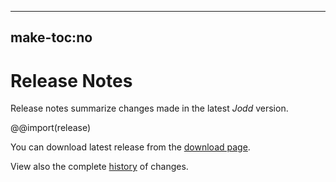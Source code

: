 -----
make-toc:no
-----
# Release Notes

Release notes summarize changes made in the latest *Jodd* version.

@@import(release)

You can download latest release from the [download page](/download/index.html).

View also the complete [history](/history.html) of changes.
